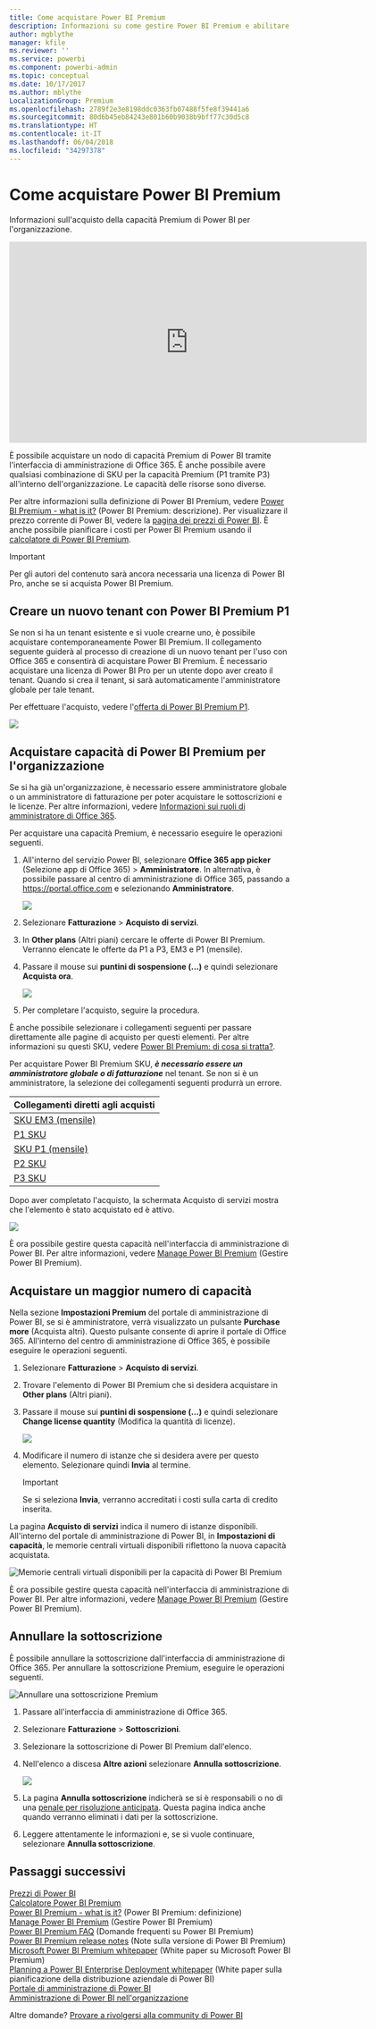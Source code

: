 ```yaml
---
title: Come acquistare Power BI Premium
description: Informazioni su come gestire Power BI Premium e abilitare l'accesso al contenuto per tutta l'organizzazione.
author: mgblythe
manager: kfile
ms.reviewer: ''
ms.service: powerbi
ms.component: powerbi-admin
ms.topic: conceptual
ms.date: 10/17/2017
ms.author: mblythe
LocalizationGroup: Premium
ms.openlocfilehash: 2789f2e3e8198ddc0363fb07488f5fe8f39441a6
ms.sourcegitcommit: 80d6b45eb84243e801b60b9038b9bff77c30d5c8
ms.translationtype: HT
ms.contentlocale: it-IT
ms.lasthandoff: 06/04/2018
ms.locfileid: "34297378"
---
```

# <a name="how-to-purchase-power-bi-premium"></a>Come acquistare Power BI Premium
Informazioni sull'acquisto della capacità Premium di Power BI per l'organizzazione.

<iframe width="640" height="360" src="https://www.youtube.com/embed/NkvYs5Qp4iA?rel=0&amp;showinfo=0" frameborder="0" allowfullscreen></iframe>

È possibile acquistare un nodo di capacità Premium di Power BI tramite l'interfaccia di amministrazione di Office 365. È anche possibile avere qualsiasi combinazione di SKU per la capacità Premium (P1 tramite P3) all'interno dell'organizzazione. Le capacità delle risorse sono diverse.

Per altre informazioni sulla definizione di Power BI Premium, vedere [Power BI Premium - what is it?](service-premium.md) (Power BI Premium: descrizione). Per visualizzare il prezzo corrente di Power BI, vedere la [pagina dei prezzi di Power BI](https://powerbi.microsoft.com/pricing/). È anche possibile pianificare i costi per Power BI Premium usando il [calcolatore di Power BI Premium](https://powerbi.microsoft.com/calculator/).

> [!IMPORTANT]
> Per gli autori del contenuto sarà ancora necessaria una licenza di Power BI Pro, anche se si acquista Power BI Premium.
> 
> 

## <a name="create-a-new-tenant-with-power-bi-premium-p1"></a>Creare un nuovo tenant con Power BI Premium P1
Se non si ha un tenant esistente e si vuole crearne uno, è possibile acquistare contemporaneamente Power BI Premium. Il collegamento seguente guiderà al processo di creazione di un nuovo tenant per l'uso con Office 365 e consentirà di acquistare Power BI Premium. È necessario acquistare una licenza di Power BI Pro per un utente dopo aver creato il tenant. Quando si crea il tenant, si sarà automaticamente l'amministratore globale per tale tenant.

Per effettuare l'acquisto, vedere l'[offerta di Power BI Premium P1](https://signup.microsoft.com/Signup?OfferId=b3ec5615-cc11-48de-967d-8d79f7cb0af1).

![](media/service-admin-premium-purchase/premium-purchase-with-tenant.png)

## <a name="purchase-a-power-bi-premium-capacity-for-an-existing-organization"></a>Acquistare capacità di Power BI Premium per l'organizzazione
Se si ha già un'organizzazione, è necessario essere amministratore globale o un amministratore di fatturazione per poter acquistare le sottoscrizioni e le licenze. Per altre informazioni, vedere [Informazioni sui ruoli di amministratore di Office 365](https://support.office.com/article/About-Office-365-admin-roles-da585eea-f576-4f55-a1e0-87090b6aaa9d).

Per acquistare una capacità Premium, è necessario eseguire le operazioni seguenti.

1. All'interno del servizio Power BI, selezionare **Office 365 app picker** (Selezione app di Office 365) > **Amministratore**. In alternativa, è possibile passare al centro di amministrazione di Office 365, passando a https://portal.office.com e selezionando **Amministratore**.
   
    ![](media/service-admin-premium-purchase/o365-app-picker.png)
2. Selezionare **Fatturazione** > **Acquisto di servizi**.
3. In **Other plans** (Altri piani) cercare le offerte di Power BI Premium. Verranno elencate le offerte da P1 a P3, EM3 e P1 (mensile).
4. Passare il mouse sui **puntini di sospensione (...)**  e quindi selezionare **Acquista ora**.
   
    ![](media/service-admin-premium-purchase/premium-purchase.png)
5. Per completare l'acquisto, seguire la procedura.

È anche possibile selezionare i collegamenti seguenti per passare direttamente alle pagine di acquisto per questi elementi. Per altre informazioni su questi SKU, vedere [Power BI Premium: di cosa si tratta?](service-premium.md#premiumskus).

Per acquistare Power BI Premium SKU, ***è necessario essere un amministratore globale o di fatturazione*** nel tenant. Se non si è un amministratore, la selezione dei collegamenti seguenti produrrà un errore.

| Collegamenti diretti agli acquisti |
| --- |
| [SKU EM3 (mensile)](https://portal.office.com/commerce/completeorder.aspx?OfferId=4004702D-749C-4F74-BF47-3048F1833780&adminportal=1) |
| [P1 SKU](https://portal.office.com/commerce/completeorder.aspx?OfferId=b3ec5615-cc11-48de-967d-8d79f7cb0af1&adminportal=1) |
| [SKU P1 (mensile)](https://portal.office.com/commerce/completeorder.aspx?OfferId=E4C8EDD3-74A1-4D42-A738-C647972FBE81&adminportal=1) |
| [P2 SKU](https://portal.office.com/commerce/completeorder.aspx?OfferId=062F2AA7-B4BC-4B0E-980F-2072102D8605&adminportal=1) |
| [P3 SKU](https://portal.office.com/commerce/completeorder.aspx?OfferId=40c7d673-375c-42a1-84ca-f993a524fed0&adminportal=1) |

Dopo aver completato l'acquisto, la schermata Acquisto di servizi mostra che l'elemento è stato acquistato ed è attivo.

![](media/service-admin-premium-purchase/premium-purchased.png)

È ora possibile gestire questa capacità nell'interfaccia di amministrazione di Power BI. Per altre informazioni, vedere [Manage Power BI Premium](service-admin-premium-manage.md) (Gestire Power BI Premium).

## <a name="purchase-more-capacities"></a>Acquistare un maggior numero di capacità
Nella sezione **Impostazioni Premium** del portale di amministrazione di Power BI, se si è amministratore, verrà visualizzato un pulsante **Purchase more** (Acquista altri). Questo pulsante consente di aprire il portale di Office 365. All'interno del centro di amministrazione di Office 365, è possibile eseguire le operazioni seguenti.

1. Selezionare **Fatturazione** > **Acquisto di servizi**.
2. Trovare l'elemento di Power BI Premium che si desidera acquistare in **Other plans** (Altri piani).
3. Passare il mouse sui **puntini di sospensione (...)**  e quindi selezionare **Change license quantity** (Modifica la quantità di licenze).
   
    ![](media/service-admin-premium-purchase/premium-purchase-more.png)
4. Modificare il numero di istanze che si desidera avere per questo elemento. Selezionare quindi **Invia** al termine.
   
   > [!IMPORTANT]
   > Se si seleziona **Invia**, verranno accreditati i costi sulla carta di credito inserita.
   > 
   > 

La pagina **Acquisto di servizi** indica il numero di istanze disponibili. All'interno del portale di amministrazione di Power BI, in **Impostazioni di capacità**, le memorie centrali virtuali disponibili riflettono la nuova capacità acquistata.

![Memorie centrali virtuali disponibili per la capacità di Power BI Premium](media/service-admin-premium-purchase/premium-capacities.png)

È ora possibile gestire questa capacità nell'interfaccia di amministrazione di Power BI. Per altre informazioni, vedere [Manage Power BI Premium](service-admin-premium-manage.md) (Gestire Power BI Premium).

## <a name="cancel-your-subscription"></a>Annullare la sottoscrizione
È possibile annullare la sottoscrizione dall'interfaccia di amministrazione di Office 365. Per annullare la sottoscrizione Premium, eseguire le operazioni seguenti.

![](media/service-admin-premium-purchase/premium-cancel-subscription.png "Annullare una sottoscrizione Premium")

1. Passare all'interfaccia di amministrazione di Office 365.
2. Selezionare **Fatturazione** > **Sottoscrizioni**.
3. Selezionare la sottoscrizione di Power BI Premium dall'elenco.
4. Nell'elenco a discesa **Altre azioni** selezionare **Annulla sottoscrizione**.
   
    ![](media/service-admin-premium-purchase/o365-more-actions.png)
5. La pagina **Annulla sottoscrizione** indicherà se si è responsabili o no di una [penale per risoluzione anticipata](https://support.office.com/article/early-termination-fees-6487d4de-401a-466f-8bc3-c0beb5cc40d3). Questa pagina indica anche quando verranno eliminati i dati per la sottoscrizione.
6. Leggere attentamente le informazioni e, se si vuole continuare, selezionare **Annulla sottoscrizione**.

## <a name="next-steps"></a>Passaggi successivi
[Prezzi di Power BI](https://powerbi.microsoft.com/pricing/)  
[Calcolatore Power BI Premium](https://powerbi.microsoft.com/calculator/)  
[Power BI Premium - what is it?](service-premium.md) (Power BI Premium: definizione)  
[Manage Power BI Premium](service-admin-premium-manage.md) (Gestire Power BI Premium)  
[Power BI Premium FAQ](service-premium-faq.md) (Domande frequenti su Power BI Premium)  
[Power BI Premium release notes](service-premium-release-notes.md) (Note sulla versione di Power BI Premium)  
[Microsoft Power BI Premium whitepaper](https://aka.ms/pbipremiumwhitepaper) (White paper su Microsoft Power BI Premium)  
[Planning a Power BI Enterprise Deployment whitepaper](https://aka.ms/pbienterprisedeploy) (White paper sulla pianificazione della distribuzione aziendale di Power BI)  
[Portale di amministrazione di Power BI](service-admin-portal.md)  
[Amministrazione di Power BI nell'organizzazione](service-admin-administering-power-bi-in-your-organization.md)  

Altre domande? [Provare a rivolgersi alla community di Power BI](http://community.powerbi.com/)

